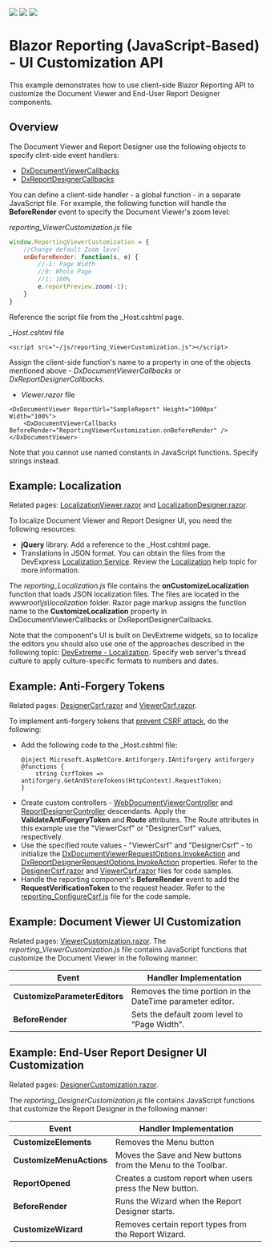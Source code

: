 <!-- default badges list -->
![](https://img.shields.io/endpoint?url=https://codecentral.devexpress.com/api/v1/VersionRange/295795250/2022.1)
[![](https://img.shields.io/badge/Open_in_DevExpress_Support_Center-FF7200?style=flat-square&logo=DevExpress&logoColor=white)](https://supportcenter.devexpress.com/ticket/details/T931566)
[![](https://img.shields.io/badge/📖_How_to_use_DevExpress_Examples-e9f6fc?style=flat-square)](https://docs.devexpress.com/GeneralInformation/403183)
<!-- default badges end -->
# Blazor Reporting (JavaScript-Based) - UI Customization API

This example demonstrates how to use client-side Blazor Reporting API to customize the Document Viewer and End-User Report Designer components.

## Overview
The Document Viewer and Report Designer use the following objects to specify clint-side event handlers:

* [DxDocumentViewerCallbacks](https://docs.devexpress.com/XtraReports/DevExpress.Blazor.Reporting.DxDocumentViewerCallbacks) 
* [DxReportDesignerCallbacks](https://docs.devexpress.com/XtraReports/DevExpress.Blazor.Reporting.DxReportDesignerCallbacks)

You can define a client-side handler - a global function - in a separate JavaScript file. For example, the following function will handle the **BeforeRender** event to specify the Document Viewer's zoom level: 

*reporting_ViewerCustomization.js* file

```javascript
window.ReportingViewerCustomization = {
	//Change default Zoom level
	onBeforeRender: function(s, e) {
	    //-1: Page Width
	    //0: Whole Page
	    //1: 100%
	    e.reportPreview.zoom(-1);
	}
}
```

Reference the script file from the _Host.cshtml page. 

*_Host.cshtml* file
```cshtml
<script src="~/js/reporting_ViewerCustomization.js"></script>
```    

Assign the client-side function's name to a property in one of the objects mentioned above - *DxDocumentViewerCallbacks* or *DxReportDesignerCallbacks*. 

* *Viewer.razor* file
```razor
<DxDocumentViewer ReportUrl="SampleReport" Height="1000px" Width="100%">
	<DxDocumentViewerCallbacks BeforeRender="ReportingViewerCustomization.onBeforeRender" />
</DxDocumentViewer>
``` 
Note that you cannot use named constants in JavaScript functions. Specify strings instead.

## Example: Localization
Related pages: [LocalizationViewer.razor](CS/BlazorReportingEvents/BlazorReportingEvents/Pages/LocalizationViewer.razor) and [LocalizationDesigner.razor](CS/BlazorReportingEvents/BlazorReportingEvents/Pages/LocalizationDesigner.razor).

To localize Document Viewer and Report Designer UI, you need the following resources:

* **jQuery** library. Add a reference to the _Host.cshtml page.
* Translations in JSON format. You can obtain the files from the DevExpress [Localization Service](https://localization.devexpress.com/). Review the [Localization](https://docs.devexpress.com/XtraReports/400932/web-reporting/asp-net-core-reporting/localization#obtain-json-files-from-the-localization-service) help topic for more information.

The *reporting_Localization.js* file contains the **onCustomizeLocalization** function that loads JSON localization files. The files are located in the *wwwroot\js\localization* folder. Razor page markup assigns the function name to the **CustomizeLocalization** property in DxDocumentViewerCallbacks or DxReportDesignerCallbacks. 

Note that the component's UI is built on DevExtreme widgets, so to localize the editors you should also use one of the approaches described in the following topic: [DevExtreme - Localization](https://js.devexpress.com/Documentation/Guide/Common/Localization/). Specify web server's thread culture to apply culture-specific formats to numbers and dates.

## Example: Anti-Forgery Tokens
Related pages: [DesignerCsrf.razor](CS/BlazorReportingEvents/BlazorReportingEvents/Pages/DesignerCsrf.razor) and [ViewerCsrf.razor](CS/BlazorReportingEvents/BlazorReportingEvents/Pages/ViewerCsrf.razor).

To implement anti-forgery tokens that [prevent CSRF attack](https://docs.microsoft.com/en-us/aspnet/web-api/overview/security/preventing-cross-site-request-forgery-csrf-attacks), do the following:

- Add the following code to the _Host.cshtml file:
	```cshtml
	@inject Microsoft.AspNetCore.Antiforgery.IAntiforgery antiforgery
	@functions {
		string CsrfToken => antiforgery.GetAndStoreTokens(HttpContext).RequestToken;
	}
	```
- Create custom controllers - [WebDocumentViewerController](https://docs.devexpress.com/XtraReports/DevExpress.AspNetCore.Reporting.WebDocumentViewer.WebDocumentViewerController) and [ReportDesignerController](https://docs.devexpress.com/XtraReports/DevExpress.AspNetCore.Reporting.ReportDesigner.ReportDesignerController) descendants. Apply the **ValidateAntiForgeryToken** and **Route** attributes. The Route attributes in this example use the "ViewerCsrf" or "DesignerCsrf" values, respectively.
- Use the specified route values - "ViewerCsrf" and "DesignerCsrf" - to initialize the [DxDocumentViewerRequestOptions.InvokeAction](https://docs.devexpress.com/XtraReports/DevExpress.Blazor.Reporting.DxDocumentViewerRequestOptions.InvokeAction) and [DxReportDesignerRequestOptions.InvokeAction](https://docs.devexpress.com/XtraReports/DevExpress.Blazor.Reporting.DxReportDesignerRequestOptions.InvokeAction) properties. Refer to the [DesignerCsrf.razor](CS/BlazorReportingEvents/BlazorReportingEvents/Pages/DesignerCsrf.razor) and [ViewerCsrf.razor](CS/BlazorReportingEvents/BlazorReportingEvents/Pages/ViewerCsrf.razor) files for code samples.
- Handle the reporting component's **BeforeRender** event to add the **RequestVerificationToken** to the request header. Refer to the [reporting_ConfigureCsrf.js](CS/BlazorReportingEvents/BlazorReportingEvents/wwwroot/js/reporting_ConfigureCsrf.js) file for the code sample.

## Example: Document Viewer UI Customization

Related pages: [ViewerCustomization.razor](CS/BlazorReportingEvents/BlazorReportingEvents/Pages/ViewerCustomization.razor).
The *reporting_ViewerCustomization.js* file contains JavaScript functions that customize the Document Viewer in the following manner:

| Event | Handler Implementation |
|-----------|----------------|
| **CustomizeParameterEditors** |	Removes the time portion in the DateTime parameter editor. |
| **BeforeRender** |	Sets the default zoom level to "Page Width". |


## Example: End-User Report Designer UI Customization
Related pages: [DesignerCustomization.razor](CS/BlazorReportingEvents/BlazorReportingEvents/Pages/DesignerCustomization.razor).

The *reporting_DesignerCustomization.js* file contains JavaScript functions that customize the Report Designer in the following manner:

| Event | Handler Implementation |
|-----------|----------------|
| **CustomizeElements** | Removes the Menu button |
| **CustomizeMenuActions** | Moves the Save and New buttons from the Menu to the Toolbar. |
| **ReportOpened** | Creates a custom report when users press the New button. |
| **BeforeRender** | Runs the Wizard when the Report Designer starts. |
| **CustomizeWizard** | Removes certain report types from the Report Wizard. |

